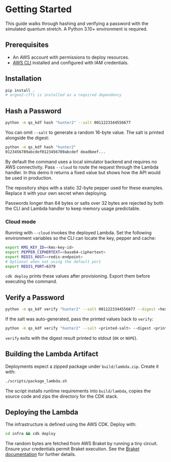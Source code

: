 # Getting Started

This guide walks through hashing and verifying a password with the simulated
quantum stretch. A Python 3.10+ environment is required.

## Prerequisites

- An AWS account with permissions to deploy resources.
- [AWS CLI](https://docs.aws.amazon.com/cli/) installed and configured with
  IAM credentials.

## Installation

```bash
pip install .
# argon2-cffi is installed as a required dependency
```

## Hash a Password

```bash
python -m qs_kdf hash "hunter2" --salt 0011223344556677
```

You can omit `--salt` to generate a random 16-byte value. The salt is printed
alongside the digest:

```bash
python -m qs_kdf hash "hunter2"
0123456789abcdef0123456789abcdef deadbeef...
```

By default the command uses a local simulator backend and requires no AWS
connectivity. Pass `--cloud` to route the request through the Lambda handler.
In this demo it returns a fixed value but shows how the API would be used in
production.

The repository ships with a static 32-byte pepper used for these examples.
Replace it with your own secret when deploying.

Passwords longer than 64 bytes or salts over 32 bytes are rejected by both
the CLI and Lambda handler to keep memory usage predictable.

### Cloud mode

Running with `--cloud` invokes the deployed Lambda. Set the following
environment variables so the CLI can locate the key, pepper and cache:

```bash
export KMS_KEY_ID=<kms-key-id>
export PEPPER_CIPHERTEXT=<base64-ciphertext>
export REDIS_HOST=<redis-endpoint>
# Optional when not using the default port
export REDIS_PORT=6379
```

`cdk deploy` prints these values after provisioning. Export them before
executing the command.

## Verify a Password

```bash
python -m qs_kdf verify "hunter2" --salt 0011223344556677 --digest <hex>
```

If the salt was auto-generated, pass the printed values back to `verify`:

```bash
python -m qs_kdf verify "hunter2" --salt <printed-salt> --digest <printed-digest>
```

`verify` exits with the digest result printed to stdout (`OK` or `NOPE`).

## Building the Lambda Artifact

Deployments expect a zipped package under `build/lambda.zip`. Create it with:

```bash
./scripts/package_lambda.sh
```

The script installs runtime requirements into `build/lambda`, copies the
source code and zips the directory for the CDK stack.

## Deploying the Lambda

The infrastructure is defined using the AWS CDK. Deploy with:

```bash
cd infra && cdk deploy
```

The random bytes are fetched from AWS Braket by running a tiny circuit. Ensure
your credentials permit Braket execution. See the
[Braket documentation](https://docs.aws.amazon.com/braket/)
for further details.
